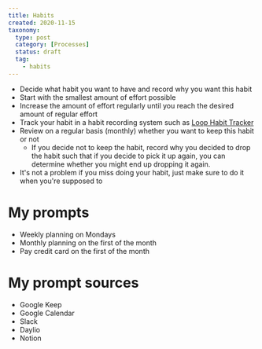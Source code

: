 ```yaml
---
title: Habits
created: 2020-11-15
taxonomy:
  type: post
  category: [Processes]
  status: draft
  tag:
    - habits
---
```


* Decide what habit you want to have and record why you want this habit
* Start with the smallest amount of effort possible
* Increase the amount of effort regularly until you reach the desired amount of regular effort
* Track your habit in a habit recording system such as [Loop Habit Tracker](https://play.google.com/store/apps/details?id=org.isoron.uhabits)
* Review on a regular basis (monthly) whether you want to keep this habit or not
	* If you decide not to keep the habit, record why you decided to drop the habit such that if you decide to pick it up again, you can determine whether you might end up dropping it again.
* It's not a problem if you miss doing your habit, just make sure to do it when you're supposed to

# My prompts
* Weekly planning on Mondays
* Monthly planning on the first of the month
* Pay credit card on the first of the month

# My prompt sources
* Google Keep
* Google Calendar
* Slack
* Daylio
* Notion
